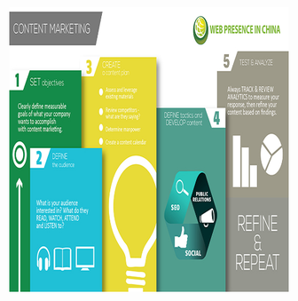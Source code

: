 <a class="imgpopup" href="content%20marketing.jpg"><img src="content%20marketing.jpg" width="940" height="513"></a>